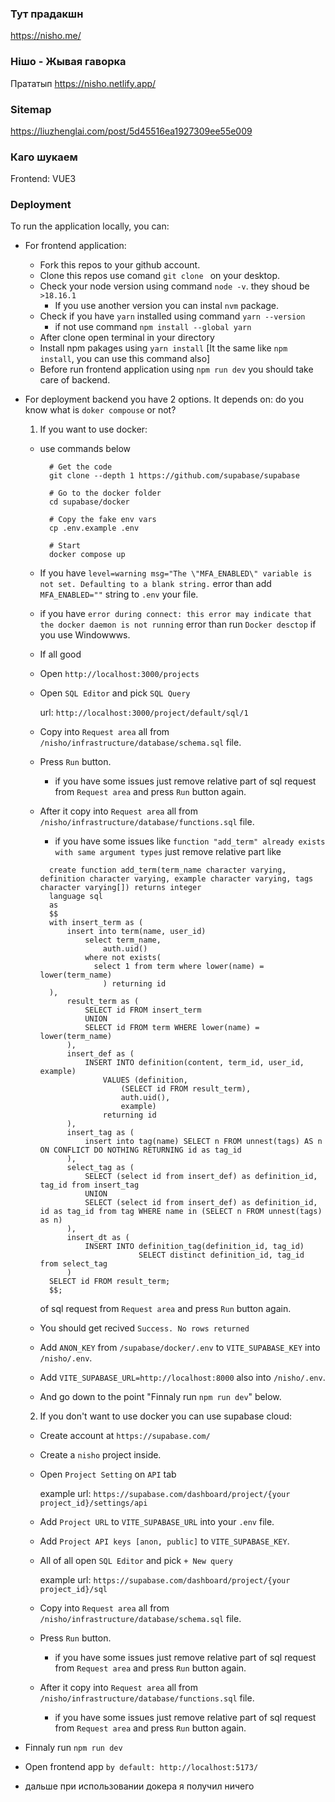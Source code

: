 ### Тут прадакшн

https://nisho.me/

### Нішо - Жывая гаворка

Прататып https://nisho.netlify.app/

### Sitemap

https://liuzhenglai.com/post/5d45516ea1927309ee55e009

### Каго шукаем

Frontend: VUE3

### Deployment

To run the application locally, you can:

- For frontend application:
  - Fork this repos to your github account.
  - Clone this repos use comand `git clone ` on your desktop.
  - Check your node version using command `node -v`. they shoud be `>18.16.1`
    - If you use another version you can instal `nvm` package.
  - Check if you have `yarn` installed using command `yarn --version`
    - if not use command `npm install --global yarn`
  - After clone open terminal in your directory
  - Install npm pakages using `yarn install` [It the same like `npm install`, you can use this command also]
  - Before run frontend application using `npm run dev` you should take care of backend.

- For deployment backend you have 2 options. It depends on: do you know what is `doker compouse` or not?

  1. If you want to use docker:
    - use commands below
      ```shell
        # Get the code
        git clone --depth 1 https://github.com/supabase/supabase

        # Go to the docker folder
        cd supabase/docker

        # Copy the fake env vars
        cp .env.example .env

        # Start
        docker compose up
      ```
    - If you have `level=warning msg="The \"MFA_ENABLED\" variable is not set. Defaulting to a blank string.` error than add `MFA_ENABLED=""` string to `.env` your file.
    - if you have `error during connect: this error may indicate that the docker daemon is not running` error than run `Docker desctop` if you use Windowwws.
    - If all good
    - Open `http://localhost:3000/projects`
    - Open `SQL Editor` and pick `SQL Query`

      url:
      `http://localhost:3000/project/default/sql/1`
    - Copy into `Request area` all from `/nisho/infrastructure/database/schema.sql` file.
    - Press `Run` button.
      - if you have some issues just remove relative part of sql request from `Request area` and press `Run` button again.
    - After it copy into `Request area` all from `/nisho/infrastructure/database/functions.sql` file.
      - if you have some issues like
      `function "add_term" already exists with same argument types` just remove relative part like
      ```
        create function add_term(term_name character varying, definition character varying, example character varying, tags character varying[]) returns integer
        language sql
        as
        $$
        with insert_term as (
            insert into term(name, user_id)
                select term_name,
                    auth.uid()
                where not exists(
                  select 1 from term where lower(name) = lower(term_name)
                    ) returning id
        ),
            result_term as (
                SELECT id FROM insert_term
                UNION
                SELECT id FROM term WHERE lower(name) = lower(term_name)
            ),
            insert_def as (
                INSERT INTO definition(content, term_id, user_id, example)
                    VALUES (definition,
                        (SELECT id FROM result_term),
                        auth.uid(),
                        example)
                    returning id
            ),
            insert_tag as (
                insert into tag(name) SELECT n FROM unnest(tags) AS n ON CONFLICT DO NOTHING RETURNING id as tag_id
            ),
            select_tag as (
                SELECT (select id from insert_def) as definition_id, tag_id from insert_tag
                UNION
                SELECT (select id from insert_def) as definition_id, id as tag_id from tag WHERE name in (SELECT n FROM unnest(tags) as n)
            ),
            insert_dt as (
                INSERT INTO definition_tag(definition_id, tag_id)
                            SELECT distinct definition_id, tag_id from select_tag
            )
        SELECT id FROM result_term;
        $$;

      ```
       of sql request from `Request area` and press `Run` button again.
    - You should get recived `Success. No rows returned`
    - Add `ANON_KEY` from `/supabase/docker/.env` to `VITE_SUPABASE_KEY` into `/nisho/.env`.
    - Add `VITE_SUPABASE_URL=http://localhost:8000` also into `/nisho/.env`.
    - And go down to the point "Finnaly run `npm run dev`" below.

  2. If you don't want to use docker you can use supabase cloud:
    - Create account at `https://supabase.com/`
    - Create a `nisho` project inside.
    - Open `Project Setting` on `API` tab

      example url:
      `https://supabase.com/dashboard/project/{your project_id}/settings/api`
    - Add `Project URL` to `VITE_SUPABASE_URL` into your `.env` file.
    - Add `Project API keys [anon, public]` to `VITE_SUPABASE_KEY`.
    - All of all open `SQL Editor` and pick `+ New query`

      example url:
      `https://supabase.com/dashboard/project/{your project_id}/sql`
    - Copy into `Request area` all from `/nisho/infrastructure/database/schema.sql` file.
    - Press `Run` button.
      - if you have some issues just remove relative part of sql request from `Request area` and press `Run` button again.
    - After it copy into `Request area` all from `/nisho/infrastructure/database/functions.sql` file.
      - if you have some issues just remove relative part of sql request from `Request area` and press `Run` button again.

- Finnaly run `npm run dev`
- Open frontend app `by default: http://localhost:5173/`
- дальше при использовании докера я получил ничего



